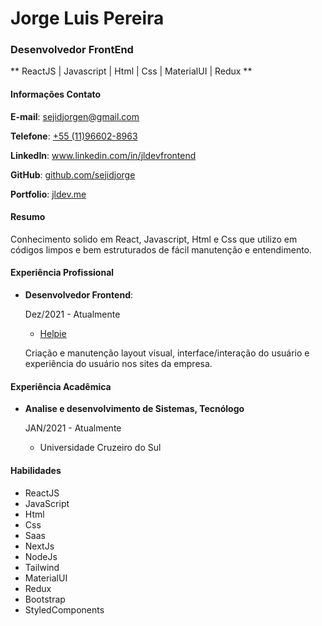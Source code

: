 
# Jorge Luis Pereira
### Desenvolvedor FrontEnd 
** ReactJS | Javascript | Html | Css | MaterialUI | Redux **

#### Informações Contato
**E-mail**: <a href="mailto:sejidjorgen@gmail.com">sejidjorgen@gmail.com</a>

**Telefone**: <a href="wa.me/5511966028963">+55 (11)96602-8963</a>

**LinkedIn**: <a href="http://www.linkedin.com/in/jldevfrontend/">www.linkedin.com/in/jldevfrontend</a>

**GitHub**: <a href="https://github.com/sejidjorge">github.com/sejidjorge</a>

**Portfolio**: <a href="https://jldev.me">jldev.me</a>

#### Resumo

Conhecimento solido em React, Javascript, Html e Css que utilizo em códigos limpos e bem estruturados de fácil manutenção e entendimento.  

#### Experiência Profissional

* **Desenvolvedor Frontend**:

    Dez/2021 - Atualmente

    * <a href="https://helpie.com.br/">Helpie</a>

    Criação e manutenção layout visual, interface/interação do usuário e experiência do usuário nos sites da empresa.  


#### Experiência Acadêmica

* **Analise e desenvolvimento de Sistemas, Tecnólogo**

  JAN/2021 - Atualmente

  * Universidade Cruzeiro do Sul

#### Habilidades

* ReactJS  
* JavaScript  
* Html  
* Css  
* Saas  
* NextJs  
* NodeJs  
* Tailwind  
* MaterialUI  
* Redux  
* Bootstrap  
* StyledComponents